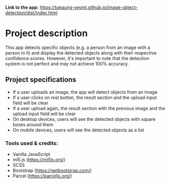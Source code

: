 **Link to the app:** https://toeaung-yeyint.github.io/image-object-detection/dist/index.html
<br/>

# Project description

This app detects specific objects (e.g. a person from an image with a person in it) and display the detected objects along with their respective confidence scores. However, it's important to note that the detection system is not perfect and may not achieve 100% accuracy.

## Project specifications

- If a user uploads an image, the app will detect objects from an image
- If a user clicks on rest button, the result section and the upload input field will be clear
- If a user upload again, the result section with the previous image and the upload input field will be clear
- On desktop devices, users will see the detected objects with square boxes around them
- On mobile devices, users will see the detected objects as a list

### Tools used & credits:
- Vanilla JavaScript
- ml5.js (https://ml5js.org/)
- SCSS
- Bootstrap (https://getbootstrap.com/)
- Parcel (https://parceljs.org/)
